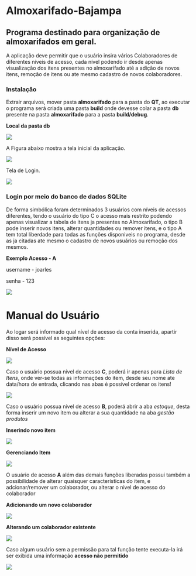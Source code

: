 # Almoxarifado-Bajampa
## Programa destinado para organização de almoxarifados em geral.
A aplicação deve permitir que o usuário insira vários Colaboradores de diferentes níveis de acesso, cada nível podendo ir desde apenas visualização dos itens presentes no almoxarifado até a adição de novos itens, remoção de itens ou ate mesmo cadastro de novos colaboradores.

### Instalação

Extrair arquivos, mover pasta **almoxarifado** para a pasta do **QT**, ao executar o programa será criada uma pasta **build** onde devesse colar a pasta **db** presente na pasta **almoxarifado** para a pasta **build/debug**.

**Local da pasta db**

![](imgs/instalacao_3.png)

A Figura abaixo mostra a tela inicial da aplicação.

![](imgs/tela_inicial.png)

Tela de Login.

![](imgs/tela_login.png)


### Login por meio do banco de dados SQLite

De forma simbólica foram determinados 3 usuários com níveis de acessos diferentes, tendo o usuário do tipo C o acesso mais restrito podendo apenas visualizar a tabela de itens ja presentes no Almoxarifado, o tipo B pode inserir novos itens, alterar quantidades ou remover itens, e o tipo A tem total liberdade para todas as funções disponiveis no programa, desde as ja citadas ate mesmo o cadastro de novos usuários ou remoção dos mesmos.

**Exemplo Acesso - A**

username - joarles

senha - 123

![](imgs/colab_sql.png)

# Manual do Usuário

Ao logar será informado qual nível de acesso da conta inserida, apartir disso será possível as seguintes opções:

**Nível de Acesso**

![](imgs/nivel_acesso.png)

Caso o usuário possua nivel de acesso **C**, poderá ir apenas para *Lista de Itens*, onde ver-se todas as informações do item, desde seu nome ate data/hora de entrada, clicando nas abas é possível ordenar os itens!

![](imgs/lista_itens.png)

Caso o usuário possua nivel de acesso **B**, poderá abrir a aba *estoque*, desta forma inserir um novo item ou alterar a sua quantidade na aba *gestão produtos*

**Inserindo novo item**

![](imgs/opcoes_estoque.png)

**Gerenciando Item**

![](imgs/gerenciar_itens.png)


O usuário de acesso **A** além das demais funções liberadas possui também a possibilidade de alterar quaisquer características do item, e adcionar/remover um colaborador, ou alterar o nivel de acesso do colaborador

**Adicionando um novo colaborador**

![](imgs/adição_novo_colab.png)

**Alterando um colaborador existente**

![](imgs/gestao_colab.png)

Caso algum usuário sem a permissão para tal função  tente executa-la irá ser exibida uma informação **acesso não permitido**

![](imgs/acesso_npermitido.png)



